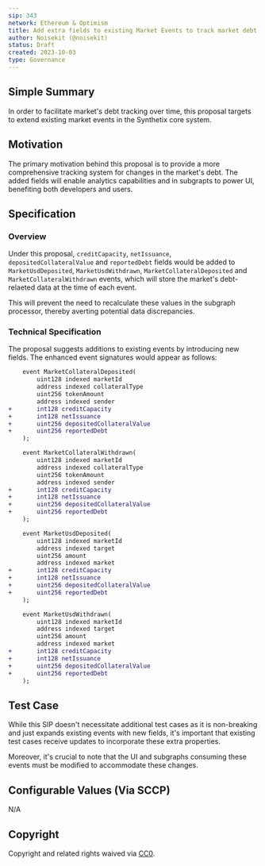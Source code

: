 ```yaml
---
sip: 343
network: Ethereum & Optimism
title: Add extra fields to existing Market Events to track market debt changes
author: Noisekit (@noisekit)
status: Draft
created: 2023-10-03
type: Governance
---
```


## Simple Summary

In order to facilitate market's debt tracking over time, this proposal targets to extend existing market events in the Synthetix core system. 

## Motivation

The primary motivation behind this proposal is to provide a more comprehensive tracking system for changes in the market's debt. The added fields will enable analytics capabilities and in subgrapts to power UI, benefiting both developers and users.

## Specification

### Overview

Under this proposal, `creditCapacity`, `netIssuance`, `depositedCollateralValue` and `reportedDebt` fields would be added to `MarketUsdDeposited`, `MarketUsdWithdrawn`, `MarketCollateralDeposited` and `MarketCollateralWithdrawn` events, which will store the market's debt-relaeted data at the time of each event.

This will prevent the need to recalculate these values in the subgraph processor, thereby averting potential data discrepancies.

### Technical Specification

The proposal suggests additions to existing events by introducing new fields. The enhanced event signatures would appear as follows:

```diff
    event MarketCollateralDeposited(
        uint128 indexed marketId
        address indexed collateralType
        uint256 tokenAmount
        address indexed sender
+       int128 creditCapacity
+       int128 netIssuance
+       uint256 depositedCollateralValue
+       uint256 reportedDebt
    );
```


```diff
    event MarketCollateralWithdrawn(
        uint128 indexed marketId
        address indexed collateralType
        uint256 tokenAmount
        address indexed sender
+       int128 creditCapacity
+       int128 netIssuance
+       uint256 depositedCollateralValue
+       uint256 reportedDebt
    );
```

```diff
    event MarketUsdDeposited(
        uint128 indexed marketId
        address indexed target
        uint256 amount
        address indexed market
+       int128 creditCapacity
+       int128 netIssuance
+       uint256 depositedCollateralValue
+       uint256 reportedDebt
    );
```


```diff
    event MarketUsdWithdrawn(
        uint128 indexed marketId
        address indexed target
        uint256 amount
        address indexed market
+       int128 creditCapacity
+       int128 netIssuance
+       uint256 depositedCollateralValue
+       uint256 reportedDebt
    );
```

## Test Case

While this SIP doesn't necessitate additional test cases as it is non-breaking and just expands existing events with new fields, it's important that existing test cases receive updates to incorporate these extra properties.

Moreover, it's crucial to note that the UI and subgraphs consuming these events must be modified to accommodate these changes.

## Configurable Values (Via SCCP)

N/A

## Copyright

Copyright and related rights waived via [CC0](https://creativecommons.org/publicdomain/zero/1.0/).
